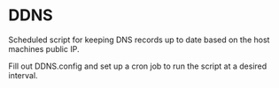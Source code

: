 # DDNS
 Scheduled script for keeping DNS records up to date based on the host machines public IP.

 Fill out DDNS.config and set up a cron job to run the script at a desired interval.